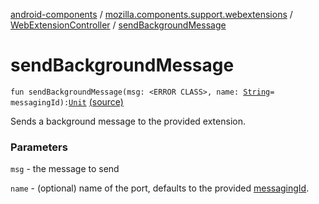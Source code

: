 [android-components](../../index.md) / [mozilla.components.support.webextensions](../index.md) / [WebExtensionController](index.md) / [sendBackgroundMessage](./send-background-message.md)

# sendBackgroundMessage

`fun sendBackgroundMessage(msg: <ERROR CLASS>, name: `[`String`](https://kotlinlang.org/api/latest/jvm/stdlib/kotlin/-string/index.html)` = messagingId): `[`Unit`](https://kotlinlang.org/api/latest/jvm/stdlib/kotlin/-unit/index.html) [(source)](https://github.com/mozilla-mobile/android-components/blob/master/components/support/webextensions/src/main/java/mozilla/components/support/webextensions/WebExtensionController.kt#L135)

Sends a background message to the provided extension.

### Parameters

`msg` - the message to send

`name` - (optional) name of the port, defaults to the provided [messagingId](#).